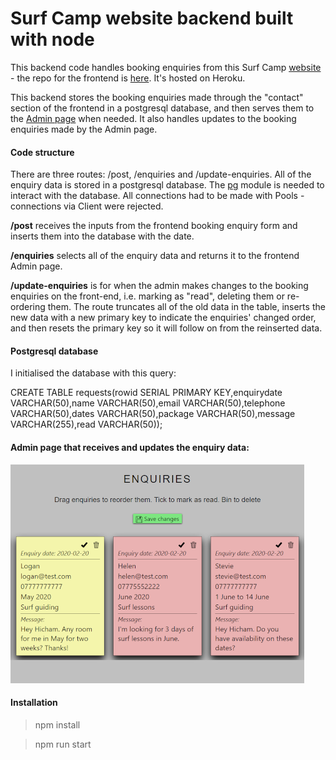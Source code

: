 Surf Camp website backend built with node
===========

This backend code handles booking enquiries from this Surf Camp [website](https://ckpantelides.github.io/desert-point) - the repo for the frontend is [here](https://github.com/ckpantelides/desert-point-server). It's hosted on Heroku.

This backend stores the booking enquiries made through the "contact" section of the frontend in a postgresql database, and then serves them to the [Admin page](https://ckpantelides.github.io/desert-point/#/admin) when needed. It also handles updates to the booking enquiries made by the Admin page.

#### Code structure

There are three routes: /post, /enquiries and /update-enquiries. All of the enquiry data is stored in a postgresql database. The [pg](https://www.npmjs.com/package/pg) module is needed to interact with the database. All connections had to be made with Pools - connections via Client were rejected.

**/post** receives the inputs from the frontend booking enquiry form and inserts them into the database with the date.

**/enquiries** selects all of the enquiry data and returns it to the frontend Admin page.

**/update-enquiries** is for when the admin makes changes to the booking enquiries on the front-end, i.e. marking as "read", deleting them or re-ordering them. The route truncates all of the old data in the table, inserts the new data with a new primary key to indicate the enquiries' changed order, and then resets the primary key so it will follow on from the reinserted data.

#### Postgresql database

I initialised the database with this query:

CREATE TABLE requests(rowid SERIAL PRIMARY KEY,enquirydate VARCHAR(50),name VARCHAR(50),email VARCHAR(50),telephone VARCHAR(50),dates VARCHAR(50),package VARCHAR(50),message VARCHAR(255),read VARCHAR(50));

#### Admin page that receives and updates the enquiry data:

![img2]

#### Installation

> npm install

> npm run start

[img2]: https://github.com/ckpantelides/desert-point/blob/images/admin350.png
